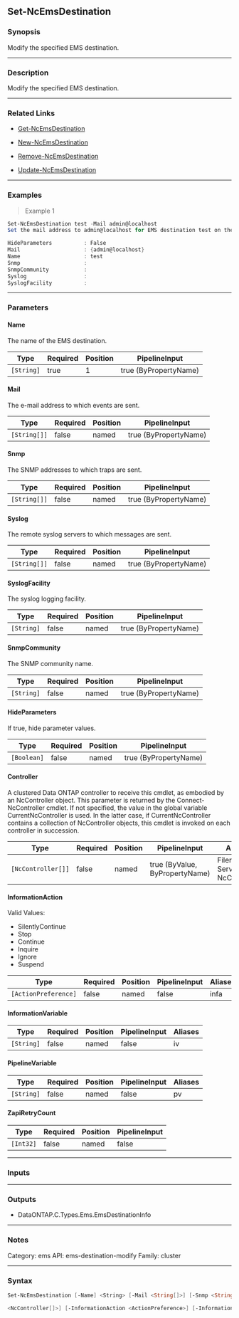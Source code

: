 Set-NcEmsDestination
--------------------

### Synopsis
Modify the specified EMS destination.

---

### Description

Modify the specified EMS destination.

---

### Related Links
* [Get-NcEmsDestination](Get-NcEmsDestination)

* [New-NcEmsDestination](New-NcEmsDestination)

* [Remove-NcEmsDestination](Remove-NcEmsDestination)

* [Update-NcEmsDestination](Update-NcEmsDestination)

---

### Examples
> Example 1

```PowerShell
Set-NcEmsDestination test -Mail admin@localhost
Set the mail address to admin@localhost for EMS destination test on the current cluster.

HideParameters          : False
Mail                    : {admin@localhost}
Name                    : test
Snmp                    :
SnmpCommunity           :
Syslog                  :
SyslogFacility          :

```

---

### Parameters
#### **Name**
The name of the EMS destination.

|Type      |Required|Position|PipelineInput        |
|----------|--------|--------|---------------------|
|`[String]`|true    |1       |true (ByPropertyName)|

#### **Mail**
The e-mail address to which events are sent.

|Type        |Required|Position|PipelineInput        |
|------------|--------|--------|---------------------|
|`[String[]]`|false   |named   |true (ByPropertyName)|

#### **Snmp**
The SNMP addresses to which traps are sent.

|Type        |Required|Position|PipelineInput        |
|------------|--------|--------|---------------------|
|`[String[]]`|false   |named   |true (ByPropertyName)|

#### **Syslog**
The remote syslog servers to which messages are sent.

|Type        |Required|Position|PipelineInput        |
|------------|--------|--------|---------------------|
|`[String[]]`|false   |named   |true (ByPropertyName)|

#### **SyslogFacility**
The syslog logging facility.

|Type      |Required|Position|PipelineInput        |
|----------|--------|--------|---------------------|
|`[String]`|false   |named   |true (ByPropertyName)|

#### **SnmpCommunity**
The SNMP community name.

|Type      |Required|Position|PipelineInput        |
|----------|--------|--------|---------------------|
|`[String]`|false   |named   |true (ByPropertyName)|

#### **HideParameters**
If true, hide parameter values.

|Type       |Required|Position|PipelineInput        |
|-----------|--------|--------|---------------------|
|`[Boolean]`|false   |named   |true (ByPropertyName)|

#### **Controller**
A clustered Data ONTAP controller to receive this cmdlet, as embodied by an NcController object.  This parameter is returned by the Connect-NcController cmdlet.  If not specified, the value in the global variable CurrentNcController is used.  In the latter case, if CurrentNcController contains a collection of NcController objects, this cmdlet is invoked on each controller in succession.

|Type              |Required|Position|PipelineInput                 |Aliases                          |
|------------------|--------|--------|------------------------------|---------------------------------|
|`[NcController[]]`|false   |named   |true (ByValue, ByPropertyName)|Filer<br/>Server<br/>NcController|

#### **InformationAction**

Valid Values:

* SilentlyContinue
* Stop
* Continue
* Inquire
* Ignore
* Suspend

|Type                |Required|Position|PipelineInput|Aliases|
|--------------------|--------|--------|-------------|-------|
|`[ActionPreference]`|false   |named   |false        |infa   |

#### **InformationVariable**

|Type      |Required|Position|PipelineInput|Aliases|
|----------|--------|--------|-------------|-------|
|`[String]`|false   |named   |false        |iv     |

#### **PipelineVariable**

|Type      |Required|Position|PipelineInput|Aliases|
|----------|--------|--------|-------------|-------|
|`[String]`|false   |named   |false        |pv     |

#### **ZapiRetryCount**

|Type     |Required|Position|PipelineInput|
|---------|--------|--------|-------------|
|`[Int32]`|false   |named   |false        |

---

### Inputs

---

### Outputs
* DataONTAP.C.Types.Ems.EmsDestinationInfo

---

### Notes
Category: ems
API: ems-destination-modify
Family: cluster

---

### Syntax
```PowerShell
Set-NcEmsDestination [-Name] <String> [-Mail <String[]>] [-Snmp <String[]>] [-Syslog <String[]>] [-SyslogFacility <String>] [-SnmpCommunity <String>] [-HideParameters <Boolean>] [-Controller 
```
```PowerShell
<NcController[]>] [-InformationAction <ActionPreference>] [-InformationVariable <String>] [-PipelineVariable <String>] [-ZapiRetryCount <Int32>] [<CommonParameters>]
```
